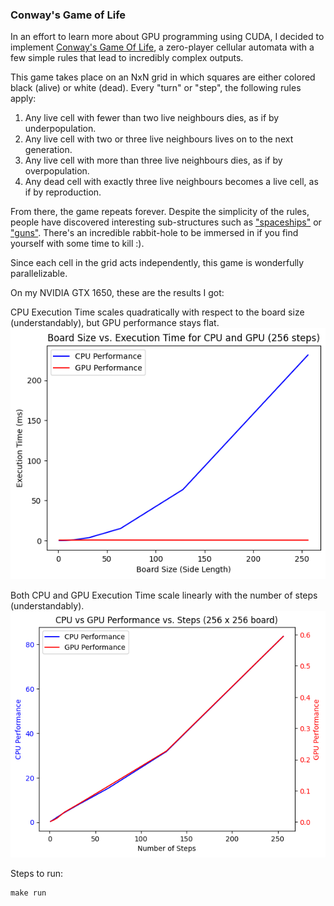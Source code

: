 ### Conway's Game of Life

In an effort to learn more about GPU programming using CUDA, I decided to implement [Conway's Game Of Life](https://en.wikipedia.org/wiki/Conway%27s_Game_of_Life), a zero-player cellular automata with a few simple rules that lead to incredibly complex outputs.

This game takes place on an NxN grid in which squares are either colored black (alive) or white (dead). Every "turn" or "step", the following rules apply:

1. Any live cell with fewer than two live neighbours dies, as if by underpopulation.
2. Any live cell with two or three live neighbours lives on to the next generation.
3. Any live cell with more than three live neighbours dies, as if by overpopulation.
4. Any dead cell with exactly three live neighbours becomes a live cell, as if by reproduction.


From there, the game repeats forever. Despite the simplicity of the rules, people have discovered interesting sub-structures such as ["spaceships"](https://conwaylife.com/wiki/spaceship) or ["guns"](https://conwaylife.com/wiki/gun). There's an incredible rabbit-hole to be immersed in if you find yourself with some time to kill :).

Since each cell in the grid acts independently, this game is wonderfully parallelizable.

On my NVIDIA GTX 1650, these are the results I got:

CPU Execution Time scales quadratically with respect to the board size (understandably), but GPU performance stays flat.
![Board Size vs. Execution Time](figures/perf_vs_board_size.png)

Both CPU and GPU Execution Time scale linearly with the number of steps (understandably).
![Number of Steps vs. Execution Time](figures/perf_vs_steps.png)

Steps to run:
```
make run
```